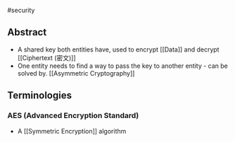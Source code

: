 #security 

## Abstract
- A shared key both entities have, used to encrypt [[Data]] and decrypt [[Ciphertext (密文)]]
- One entity needs to find a way to pass the key to another entity - can be solved by. [[Asymmetric Cryptography]]



## Terminologies
### AES (Advanced Encryption Standard)
- A [[Symmetric Encryption]] algorithm